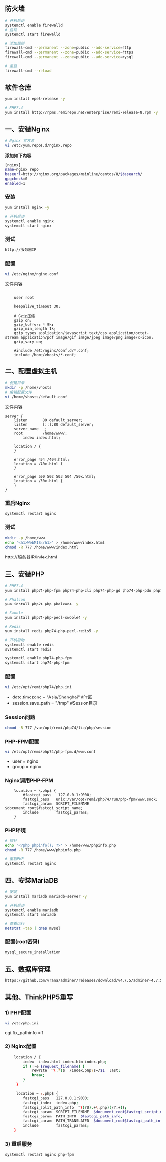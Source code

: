 ## 防火墙
```bash
# 开机启动
systemctl enable firewalld
# 启动
systemctl start firewalld

# 添加规则
firewall-cmd --permanent --zone=public --add-service=http
firewall-cmd --permanent --zone=public --add-service=https
firewall-cmd --permanent --zone=public --add-service=mysql

# 重启
firewall-cmd --reload
```

## 软件仓库
```bash
yum install epel-release -y

# PHP7.4
yum install http://rpms.remirepo.net/enterprise/remi-release-8.rpm -y
```

## 一、安装Nginx
```bash
# Nginx 官方源
vi /etc/yum.repos.d/nginx.repo
```
**添加如下内容**
```bash
[nginx]
name=nginx repo
baseurl=http://nginx.org/packages/mainline/centos/8/$basearch/
gpgcheck=0
enabled=1
```

### 安装
```bash
yum install nginx -y

# 开机启动
systemctl enable nginx
systemctl start nginx
```

### 测试
```bash
http://服务器IP
```

### 配置
```bash
vi /etc/nginx/nginx.conf
```
文件内容
```nginx

	user root

	keepalive_timeout 30;

	# Gzip压缩
	gzip on;
	gzip_buffers 4 8k;
	gzip_min_length 1k;
	gzip_types application/javascript text/css application/octet-stream application/pdf image/gif image/jpeg image/png image/x-icon;
	gzip_vary on;

	#include /etc/nginx/conf.d/*.conf;
	include /home/vhosts/*.conf;
```

## 二、配置虚拟主机
```bash
# 创建目录
mkdir -p /home/vhosts
# 编辑配置文件
vi /home/vhosts/default.conf
```
文件内容
```nginx
server {
    listen       80 default_server;
    listen       [::]:80 default_server;
    server_name  _;
    root         /home/www/;
		index index.html;

    location / {
    }

    error_page 404 /404.html;
    location = /40x.html {
    }

    error_page 500 502 503 504 /50x.html;
    location = /50x.html {
    }
}
```
### 重启Nginx
```bash
systemctl restart nginx
```
### 测试
```bash
mkdir -p /home/www
echo '<h1>WebMIS</h1>' > /home/www/index.html
chmod -R 777 /home/www/index.html
```
http://服务器IP/index.html

## 三、安装PHP
```bash
# PHP7.4
yum install php74-php-fpm php74-php-cli php74-php-gd php74-php-pdo php74-php-mbstring -y

# Phalcon
yum install php74-php-phalcon4 -y

# Swoole
yum install php74-php-pecl-swoole4 -y

# Redis
yum install redis php74-php-pecl-redis5 -y

# 开机启动
systemctl enable redis
systemctl start redis

systemctl enable php74-php-fpm
systemctl start php74-php-fpm
```

### 配置
```bash
vi /etc/opt/remi/php74/php.ini
```
- date.timezone = "Asia/Shanghai"	#时区
- session.save_path = "/tmp"	#Session目录

### Session问题
```bash
chmod -R 777 /var/opt/remi/php74/lib/php/session
```

### PHP-FPM配置
```bash
vi /etc/opt/remi/php74/php-fpm.d/www.conf
```
- user = nginx
- group = nginx

### Nginx调用PHP-FPM
```nginx
    location ~ \.php$ {
        #fastcgi_pass   127.0.0.1:9000;
        fastcgi_pass   unix:/var/opt/remi/php74/run/php-fpm/www.sock;
        fastcgi_param  SCRIPT_FILENAME  $document_root$fastcgi_script_name;
        include        fastcgi_params;
    }
```
### PHP环境
```bash
# 探针
echo '<?php phpinfo(); ?>' > /home/www/phpinfo.php
chmod -R 777 /home/www/phpinfo.php

# 重启PHP
systemctl restart nginx
```

## 四、安装MariaDB
```bash
# 安装
yum install mariadb mariadb-server -y

# 开机启动
systemctl enable mariadb
systemctl start mariadb

# 查看运行
netstat -tap | grep mysql
```

### 配置(root密码)
```bash
mysql_secure_installation
```

## 五、数据库管理
```bash
https://github.com/vrana/adminer/releases/download/v4.7.5/adminer-4.7.5.php
```

## 其他、ThinkPHP5重写
### 1) PHP配置
```bash
vi /etc/php.ini
```
cgi.fix_pathinfo = 1
### 2) Nginx配置
```bash
    location / {
        index  index.html index.htm index.php;
        if (!-e $request_filename) {
            rewrite  ^(.*)$  /index.php?s=/$1  last;
            break;
        }
     }

     location ~ \.php$ {
        fastcgi_pass   127.0.0.1:9000;
        fastcgi_index  index.php;
        fastcgi_split_path_info  ^((?U).+\.php)(/?.+)$;
        fastcgi_param  SCRIPT_FILENAME  $document_root$fastcgi_script_name;
        fastcgi_param  PATH_INFO  $fastcgi_path_info;
        fastcgi_param  PATH_TRANSLATED  $document_root$fastcgi_path_info;
        include        fastcgi_params;
    }
```
### 3) 重启服务
```bash
systemctl restart nginx php-fpm
```
